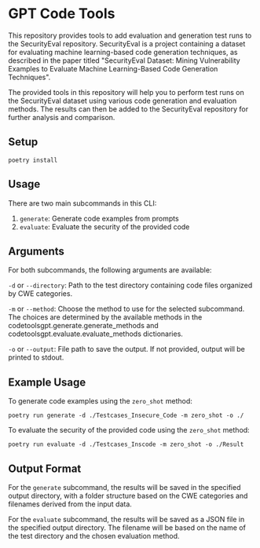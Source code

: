 # GPT Code Tools

This repository provides tools to add evaluation and generation test runs to the SecurityEval repository. SecurityEval is a project containing a dataset for evaluating machine learning-based code generation techniques, as described in the paper titled "SecurityEval Dataset: Mining Vulnerability Examples to Evaluate Machine Learning-Based Code Generation Techniques".

The provided tools in this repository will help you to perform test runs on the SecurityEval dataset using various code generation and evaluation methods. The results can then be added to the SecurityEval repository for further analysis and comparison.

## Setup

    poetry install

## Usage

There are two main subcommands in this CLI:

1. `generate`: Generate code examples from prompts
2. `evaluate`: Evaluate the security of the provided code

## Arguments
For both subcommands, the following arguments are available:

`-d` or `--directory`: Path to the test directory containing code files organized by CWE categories.

`-m` or `--method`: Choose the method to use for the selected subcommand. The choices are determined by the available methods in the codetoolsgpt.generate.generate_methods and codetoolsgpt.evaluate.evaluate_methods dictionaries.

`-o` or `--output`: File path to save the output. If not provided, output will be printed to stdout.


## Example Usage

To generate code examples using the `zero_shot` method:

    poetry run generate -d ./Testcases_Insecure_Code -m zero_shot -o ./

To evaluate the security of the provided code using the `zero_shot` method:

    poetry run evaluate -d ./Testcases_Inscode -m zero_shot -o ./Result


## Output Format

For the `generate` subcommand, the results will be saved in the specified output directory, with a folder structure based on the CWE categories and filenames derived from the input data.

For the `evaluate` subcommand, the results will be saved as a JSON file in the specified output directory. The filename will be based on the name of the test directory and the chosen evaluation method.



